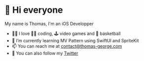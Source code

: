 # 👋  Hi everyone

My name is Thomas, I'm an iOS Developper
- 👍🏻 I love 🧑‍💻 coding, 🕹️ video games and 🏀 basketball 
- 👀 I’m currently learning MV Pattern using SwiftUI and SpriteKit
- 📫 You can reach me at contact@thomas-george.com
- 🐥 You can also follow my [Twitter](https://twitter.com/ThomasG51)

<!---
ThomasG51/ThomasG51 is a ✨ special ✨ repository because its `README.md` (this file) appears on your GitHub profile.
You can click the Preview link to take a look at your changes.
--->
